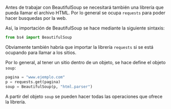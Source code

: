 
Antes de trabajar con BeautifulSoup se necesitará también una librería que pueda llamar el archivo HTML. Por lo general se ocupa ``requests`` para poder hacer busquedas por la web. 

Así, la importación de BeautifulSoup se hace mediante la siguiente sintaxis: 

```python 
from bs4 import BeautifulSoup 
```

Obviamente también habría que importar la librería ``requests`` si se está ocupando para llamar a los sitios. 

Por lo general, al tener un sitio dentro de un objeto, se hace define el objeto `soup`: 

```python 
pagina = "www.ejemplo.com"
p = requests.get(pagina) 
soup = BeautifulSoup(p, "html.parser")
```

A partir del objeto `soup` se pueden hacer todas las operaciones que ofrece la librería. 